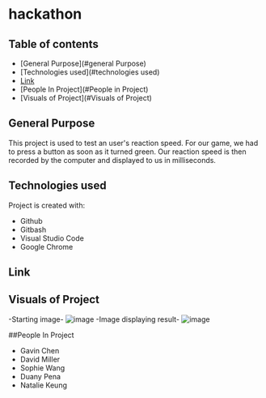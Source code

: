 # hackathon
## Table of contents
* [General Purpose](#general Purpose)
* [Technologies used](#technologies used)
* [Link](#Link)
* [People In Project](#People in Project)
* [Visuals of Project](#Visuals of Project)

## General Purpose
This project is used to test an user's reaction speed. For our game, we had to press a button as soon as it turned green. Our reaction speed is then recorded by the computer and displayed to us in milliseconds. 
	
## Technologies used
Project is created with:
* Github
* Gitbash
* Visual Studio Code
* Google Chrome
	
## Link

## Visuals of Project
-Starting image-
![image](https://user-images.githubusercontent.com/68243661/179543297-394047dd-9f3c-4425-94f7-0643fae3ea58.png)
-Image displaying result-
![image](https://user-images.githubusercontent.com/68243661/179543419-47fbd58f-79c5-4598-ab43-0cf5c067e860.png)


##People In Project
* Gavin Chen
* David Miller
* Sophie Wang
* Duany Pena
* Natalie Keung

